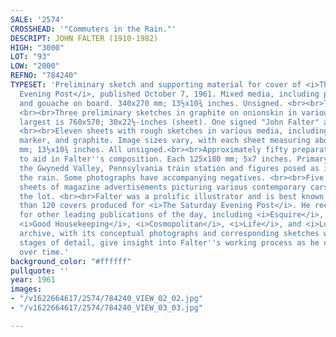 ```yaml
---
SALE: '2574'
CROSSHEAD: '"Commuters in the Rain."'
DESCRIPT: JOHN FALTER (1910-1982)
HIGH: "3000"
LOT: "93"
LOW: "2000"
REFNO: "784240"
TYPESET: 'Preliminary sketch and supporting material for cover of <i>The Saturday
  Evening Post</i>, published October 7, 1961. Mixed media, including pen, ink, watercolor,
  and gouache on board. 340x270 mm; 13½x10¾ inches. Unsigned. <br><br>The lot includes:
  <br><br>Three preliminary sketches in graphite on onionskin in various sizes, the
  largest is 760x570; 30x22½-inches (sheet). One signed "John Falter" at lower left.
  <br><br>Eleven sheets with rough sketches in various media, including pen, ink,
  marker, and graphite. Image sizes vary, with each sheet measuring about 350x275
  mm; 13½x10¾ inches. All unsigned.<br><br>Approximately fifty preparatory photographs
  to aid in Falter''s composition. Each 125x180 mm; 5x7 inches. Primary subjects include
  the Gwynedd Valley, Pennsylvania train station and figures posed as if running in
  the rain. Some photographs have accompanying negatives. <br><br>Five printed tear
  sheets of magazine advertisements picturing various contemporary cars also accompany
  the lot. <br><br>Falter was a prolific illustrator and is best known for his more
  than 120 covers produced for <i>The Saturday Evening Post</i>. He received commissions
  for other leading publications of the day, including <i>Esquire</i>, <i>McCall’s</i>,
  <i>Good Housekeeping</i>, <i>Cosmopolitan</i>, <i>Life</i>, and <i>Look</i>. This
  archive, with its conceptual photographs and corresponding sketches with varying
  stages of detail, give insight into Falter''s working process as he developed compositions
  over time.'
background_color: "#ffffff"
pullquote: ''
year: 1961
images:
- "/v1622664617/2574/784240_VIEW_02_02.jpg"
- "/v1622664617/2574/784240_VIEW_03_03.jpg"

---
```

